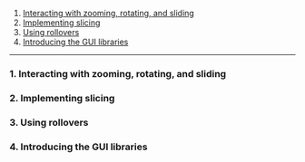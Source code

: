 1. [Interacting with zooming, rotating, and sliding](#1)
2. [Implementing slicing](#2)
3. [Using rollovers](#3)
4. [Introducing the GUI libraries](#4)

---

### 1. Interacting with zooming, rotating, and sliding<a id="1"></a>

### 2. Implementing slicing<a id="2"></a>

### 3. Using rollovers<a id="3"></a>

### 4. Introducing the GUI libraries<a id="4"></a>
